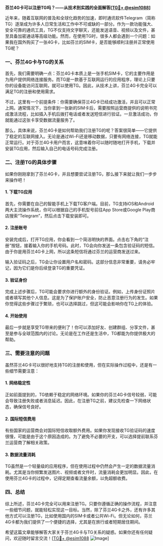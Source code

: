 **芬兰4G卡可以注册TG吗？——从技术到实践的全面解答[[TG💪+ @esim1088](https://t.me/s/esim1088)]**

近年来，随着互联网的普及和全球化趋势的加速，即时通讯软件Telegram（简称TG）逐渐成为许多人日常生活和工作中不可或缺的一部分。作为一款功能强大、安全可靠的通讯工具，TG不仅支持文字聊天，还能发送语音、视频以及文件，甚至具备加密通话等高级功能。然而，在使用TG时，很多人都会遇到一个问题：如果我在国外购买了一张4G卡，比如芬兰的SIM卡，是否能够顺利注册并正常使用TG呢？

### **一、芬兰4G卡与TG的关系**

首先，我们需要明确一点：芬兰4G卡本质上是一张手机SIM卡，它的主要作用是为用户提供网络连接服务。而TG是一款基于互联网运行的应用程序，理论上只要你的设备能访问互联网，就可以使用TG。因此，从技术上讲，芬兰4G卡完全可以满足TG的注册和使用需求。

不过，这里有一个前提条件：你需要确保芬兰4G卡已经成功激活，并且可以正常上网。通常情况下，当你拿到一张新的SIM卡后，需要按照运营商提供的说明书完成激活流程，比如插入手机后拨打电话或者发送短信进行验证。一旦激活成功，你就能通过这张卡享受数据流量服务了。

那么，具体来说，芬兰4G卡是如何帮助我们注册TG的呢？答案很简单——它提供了稳定的互联网接入。无论是通过Wi-Fi还是移动数据，只要有网络连接，TG就能正常运行。对于芬兰4G卡用户而言，这意味着你可以随时随地打开手机，下载并安装TG应用，然后输入自己的电话号码完成注册。

### **二、注册TG的具体步骤**

如果你刚刚拿到了芬兰4G卡，并且想要尝试注册TG，那么接下来就让我们一步步来操作吧！

#### **1. 下载TG应用**
首先，你需要在自己的智能手机上下载TG客户端。目前，TG支持iOS和Android两大主流操作系统，你可以根据自己的手机型号前往App Store或Google Play商店搜索“Telegram”，然后点击下载安装即可。

#### **2. 注册账号**
安装完成后，打开TG应用，你会看到一个简洁明快的界面。点击右下角的“注册”按钮，接着输入你的手机号码。此时，TG会向你发送一条包含验证码的短信。由于你是用芬兰4G卡上网，所以这条短信将通过芬兰的运营商发送过来。

输入验证码之后，TG会让你设置用户名和密码。这部分信息非常重要，请务必牢记，因为它们是你后续登录TG的重要凭证。

#### **3. 验证身份**
完成上述步骤后，TG可能会要求你进行额外的身份验证。例如，上传身份证照片或者填写其他个人信息。这是为了保护账户安全，防止恶意注册行为的发生。如果你觉得这些步骤过于繁琐，也可以选择跳过，但这可能会影响你在TG上的体验。

#### **4. 开始使用**
最后一步就是享受TG带来的便利了！你可以添加好友、创建群组、分享文件，甚至是参与全球范围内的讨论。无论是在工作还是生活中，TG都能为你提供极大的帮助。

### **三、需要注意的问题**

虽然芬兰4G卡可以很好地支持TG的注册和使用，但在实际操作过程中，还是有一些细节需要注意：

#### **1. 网络稳定性**
正如前面提到的，TG依赖于稳定的网络环境。如果你的芬兰4G卡信号较弱，可能会导致注册失败或者消息延迟。因此，在注册TG之前，建议先检查一下网络状态，确保信号良好。

#### **2. 国际短信费用**
有些国家的运营商会对国际短信收取额外费用。如果你发现接收TG验证码的速度很慢，可能是由于这个原因造成的。为了避免不必要的开支，可以选择提前联系芬兰运营商了解相关政策。

#### **3. 数据流量消耗**
TG虽然是一个轻量级的应用程序，但在使用过程中仍然会产生一定的数据流量消耗。尤其是当你频繁发送图片、视频或者文件时，流量消耗会更加明显。因此，在使用芬兰4G卡的过程中，记得定期查看流量余额，以免超额收费。

### **四、总结**

综上所述，芬兰4G卡完全可以用来注册TG。只要你遵循正确的操作流程，并注意一些细节问题，就能轻松实现这一目标。当然，除了芬兰4G卡之外，还有许多其他方式可以注册TG，比如使用国内的SIM卡或者公共Wi-Fi。但无论如何，芬兰4G卡都为我们提供了一个便捷的选择，尤其是在旅行或者短期居住期间。

希望这篇文章能够解答大家关于芬兰4G卡与TG关系的疑惑。如果你还有任何疑问，欢迎随时留言交流！[[TG💪+ @esim1088](https://t.me/s/esim1088) ![Image](https://i.postimg.cc/4NQfJmqS/Snipaste-2025-05-13-00-14-12.png)]